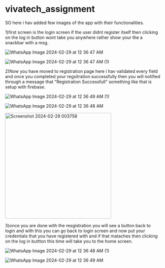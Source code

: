 # vivatech_assignment

SO here i hav added few images of the app with their functionalities.

1)first screen is the login screen if the user didnt register itself then clicking on the log in button wont take you anywhere rather show your the a snackbar with a msg.


![WhatsApp Image 2024-02-29 at 12 36 47 AM](https://github.com/udit6023/uditsoni_assignment/assets/91983775/efdefbe6-14c2-4667-bc04-eaf953bf73c7)

![WhatsApp Image 2024-02-29 at 12 36 47 AM (1)](https://github.com/udit6023/uditsoni_assignment/assets/91983775/c48a33cf-d4a3-4848-82c4-eb333f10cdbc)


2)Now you have moved to registration page here i hav validated every field and once you completed your regsitration successfully then you will notified through a message that "Registration Successfull" something like that is setup with firebase.


![WhatsApp Image 2024-02-29 at 12 36 49 AM (1)](https://github.com/udit6023/uditsoni_assignment/assets/91983775/b97ae0ab-5641-44a7-a989-f0851ec8dadf)

![WhatsApp Image 2024-02-29 at 12 36 48 AM](https://github.com/udit6023/uditsoni_assignment/assets/91983775/fa8cba00-b1be-4d1a-b653-c535573159a7)

<img width="344" alt="Screenshot 2024-02-29 003758" src="https://github.com/udit6023/uditsoni_assignment/assets/91983775/36410ecc-560d-45c8-a1d7-8d4a66ab13a5">




3)once you are done with the resgistration you will see a button back to login and with this you can go back to login screen and now put your credentials that you have registered with and if that mataches then clicking on the log in buttton this time will take you to the home screen.


![WhatsApp Image 2024-02-29 at 12 36 48 AM (1)](https://github.com/udit6023/uditsoni_assignment/assets/91983775/71ec692c-33fb-4fb6-9625-28afdb983d55)

![WhatsApp Image 2024-02-29 at 12 36 49 AM](https://github.com/udit6023/uditsoni_assignment/assets/91983775/b30fe653-aec4-4c40-a9d4-b52e8c71d18e)

